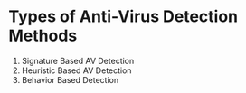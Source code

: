 # Types of Anti-Virus Detection Methods

1. Signature Based AV Detection
2. Heuristic Based AV Detection
3. Behavior Based Detection

